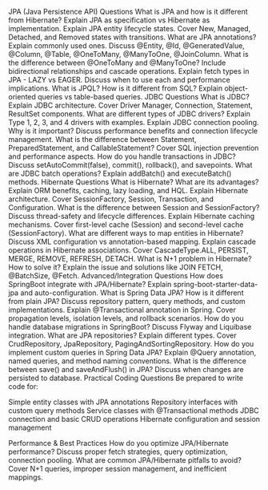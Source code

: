 JPA (Java Persistence API) Questions
What is JPA and how is it different from Hibernate?
Explain JPA as specification vs Hibernate as implementation.
Explain JPA entity lifecycle states.
Cover New, Managed, Detached, and Removed states with transitions.
What are JPA annotations? Explain commonly used ones.
Discuss @Entity, @Id, @GeneratedValue, @Column, @Table, @OneToMany, @ManyToOne, @JoinColumn.
What is the difference between @OneToMany and @ManyToOne?
Include bidirectional relationships and cascade operations.
Explain fetch types in JPA - LAZY vs EAGER.
Discuss when to use each and performance implications.
What is JPQL? How is it different from SQL?
Explain object-oriented queries vs table-based queries.
JDBC Questions
What is JDBC? Explain JDBC architecture.
Cover Driver Manager, Connection, Statement, ResultSet components.
What are different types of JDBC drivers?
Explain Type 1, 2, 3, and 4 drivers with examples.
Explain JDBC connection pooling. Why is it important?
Discuss performance benefits and connection lifecycle management.
What is the difference between Statement, PreparedStatement, and CallableStatement?
Cover SQL injection prevention and performance aspects.
How do you handle transactions in JDBC?
Discuss setAutoCommit(false), commit(), rollback(), and savepoints.
What are JDBC batch operations?
Explain addBatch() and executeBatch() methods.
Hibernate Questions
What is Hibernate? What are its advantages?
Explain ORM benefits, caching, lazy loading, and HQL.
Explain Hibernate architecture.
Cover SessionFactory, Session, Transaction, and Configuration.
What is the difference between Session and SessionFactory?
Discuss thread-safety and lifecycle differences.
Explain Hibernate caching mechanisms.
Cover first-level cache (Session) and second-level cache (SessionFactory).
What are different ways to map entities in Hibernate?
Discuss XML configuration vs annotation-based mapping.
Explain cascade operations in Hibernate associations.
Cover CascadeType.ALL, PERSIST, MERGE, REMOVE, REFRESH, DETACH.
What is N+1 problem in Hibernate? How to solve it?
Explain the issue and solutions like JOIN FETCH, @BatchSize, @Fetch.
Advanced/Integration Questions
How does SpringBoot integrate with JPA/Hibernate?
Explain spring-boot-starter-data-jpa and auto-configuration.
What is Spring Data JPA? How is it different from plain JPA?
Discuss repository pattern, query methods, and custom implementations.
Explain @Transactional annotation in Spring.
Cover propagation levels, isolation levels, and rollback scenarios.
How do you handle database migrations in SpringBoot?
Discuss Flyway and Liquibase integration.
What are JPA repositories? Explain different types.
Cover CrudRepository, JpaRepository, PagingAndSortingRepository.
How do you implement custom queries in Spring Data JPA?
Explain @Query annotation, named queries, and method naming conventions.
What is the difference between save() and saveAndFlush() in JPA?
Discuss when changes are persisted to database.
Practical Coding Questions
Be prepared to write code for:

Simple entity classes with JPA annotations
Repository interfaces with custom query methods
Service classes with @Transactional methods
JDBC connection and basic CRUD operations
Hibernate configuration and session management

Performance & Best Practices
How do you optimize JPA/Hibernate performance?
Discuss proper fetch strategies, query optimization, connection pooling.
What are common JPA/Hibernate pitfalls to avoid?
Cover N+1 queries, improper session management, and inefficient mappings.
